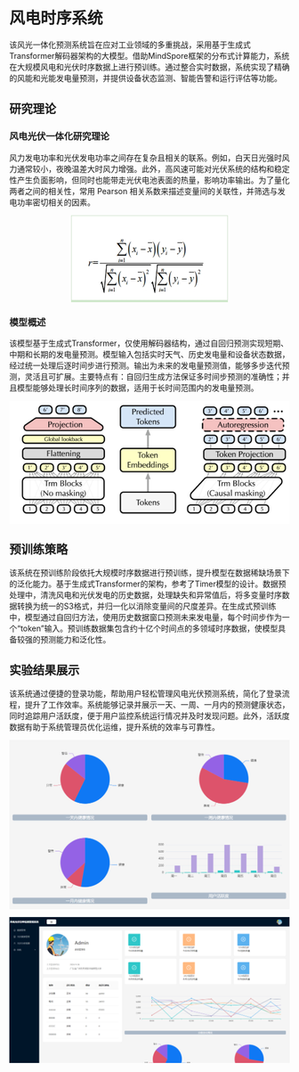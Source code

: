 # 风电时序系统
该风光一体化预测系统旨在应对工业领域的多重挑战，采用基于生成式Transformer解码器架构的大模型。借助MindSpore框架的分布式计算能力，系统在大规模风电和光伏时序数据上进行预训练。通过整合实时数据，系统实现了精确的风能和光能发电量预测，并提供设备状态监测、智能告警和运行评估等功能。

## 研究理论

### 风电光伏一体化研究理论

风力发电功率和光伏发电功率之间存在复杂且相关的联系。例如，白天日光强时风力通常较小，夜晚温差大时风力增强。此外，高风速可能对光伏系统的结构和稳定性产生负面影响，但同时也能带走光伏电池表面的热量，影响功率输出。为了量化两者之间的相关性，常用 Pearson 相关系数来描述变量间的关联性，并筛选与发电功率密切相关的因素。

<p align="center">
<img src="./figures/formulate.png" align=center />
</p>

### 模型概述

该模型基于生成式Transformer，仅使用解码器结构，通过自回归预测实现短期、中期和长期的发电量预测。模型输入包括实时天气、历史发电量和设备状态数据，经过统一处理后逐时间步进行预测。输出为未来的发电量预测值，能够多步迭代预测，灵活且可扩展。主要特点有：自回归生成方法保证多时间步预测的准确性；并且模型能够处理长时间序列的数据，适用于长时间范围内的发电量预测。

<p align="center">
<img src="./figures/model.png" align=center />
</p>


## 预训练策略

该系统在预训练阶段依托大规模时序数据进行预训练，提升模型在数据稀缺场景下的泛化能力。基于生成式Transformer的架构，参考了Timer模型的设计。数据预处理中，清洗风电和光伏发电的历史数据，处理缺失和异常值后，将多变量时序数据转换为统一的S3格式，并归一化以消除变量间的尺度差异。在生成式预训练中，模型通过自回归方法，使用历史数据窗口预测未来发电量，每个时间步作为一个“token”输入。预训练数据集包含约十亿个时间点的多领域时序数据，使模型具备较强的预测能力和泛化性。



## 实验结果展示

该系统通过便捷的登录功能，帮助用户轻松管理风电光伏预测系统，简化了登录流程，提升了工作效率。系统能够记录并展示一天、一周、一月内的预测健康状态，同时追踪用户活跃度，便于用户监控系统运行情况并及时发现问题。此外，活跃度数据有助于系统管理员优化运维，提升系统的效率与可靠性。

<p align="center">
<img src="./figures/user.png" alt="300" align=center />
</p>
<p align="center">
<img src="./figures/admin.png" alt="300" align=center />
</p>


